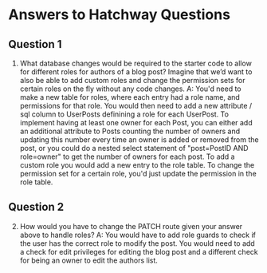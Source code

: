 # Answers to Hatchway Questions

## Question 1
1. What database changes would be required to the starter code to allow for different roles for authors of a blog post? Imagine that we’d want to also be able to add custom roles and change the permission sets for certain roles on the fly without any code changes.
A: You'd need to make a new table for roles, where each entry had a role name, and permissions for that role. You would then need to add a new attribute / sql column to UserPosts
    definining a role for each UserPost. To implement having at least one owner for each Post, you can either add an additional attribute to Posts counting the number of owners and
    updating this number every time an owner is added or removed from the post, or you could do a nested select statement of "post=PostID AND role=owner" to get the number of owners for each post.
    To add a custom role you would add a new entry to the role table. To change the permission set for a certain role, you'd just update the permission in the role table.

## Question 2
2. How would you have to change the PATCH route given your answer above to handle roles?
A: You would have to add role guards to check if the user has the correct role to modify the post. You would need to add a check for edit privileges for editing the blog post and a different check for being an owner to edit the authors list.